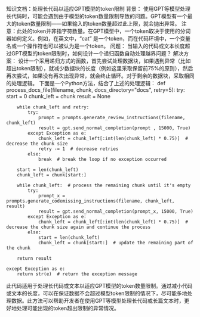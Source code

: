 知识文档：处理长代码以适应GPT模型的token限制
背景：
使用GPT等模型处理长代码时，可能会遇到由于模型的token数量限制导致的问题。GPT模型有一个最大的token数量限制——如果输入的token数量超过此上限，就会抛出异常。
﻿注意：此处的token并非指字符数量。在GPT模型中，一个token取决于使用的分词器如何定义。例如，在英文中，“cat” 是一个token，而在代码环境中，一个变量名或一个操作符也可以被认为是一个token。
问题：
当输入的代码或文本长度超过GPT模型的token限制时，如何设计一个递归函数自动处理越界问题？
解决方案：
设计一个采用递归方式的函数，首先尝试处理数据块，如果遇到异常（比如超出token限制），就减少数据块的长度（例如这里采取保留前75%的原则），然后再次尝试，如果没有再次出现异常，就会终止循环。对于剩余的数据块，采取相同的处理逻辑。
下面是一个Python方法，结合了上述的处理逻辑：
def process_docs_file(filename, chunk, docs_directory="docs", retry=5):
    try:
        start = 0
        chunk_left = chunk
        result = None

        while chunk_left and retry:
            try:
                prompt = prompts.generate_review_instructions(filename, chunk_left)
                result = gpt.send_normal_completion(prompt , 15000, True)
            except Exception as e:
                chunk_left = chunk_left[:int(len(chunk_left) * 0.75)]  # decrease the chunk size
                retry -= 1  # decrease retries
            else:
                break  # break the loop if no exception occurred

        start = len(chunk_left)
        chunk_left = chunk[start:]

        while chunk_left:  # process the remaining chunk until it's empty
            try:
                prompt_x = prompts.generate_codemissing_instructions(filename, chunk_left, result)
                result = gpt.send_normal_completion(prompt_x, 15000, True)
            except Exception as e:
                chunk_left = chunk_left[:int(len(chunk_left) * 0.75)]  # decrease the chunk size again and continue the process
            else:
                start = len(chunk_left)
                chunk_left = chunk[start:]  # update the remaining part of the chunk
        
        return result
        
    except Exception as e:
        return str(e)  # return the exception message
此代码适用于处理长代码或文本以适应GPT模型的token数量限制。通过减小代码或文本的长度，可以在保证数据不会超过模型token限制的情况下，尽可能多地处理数据。此方法可以帮助开发者在使用GPT等模型处理长代码或长篇文本时，更好地处理可能出现的token超出限制的异常情况。
